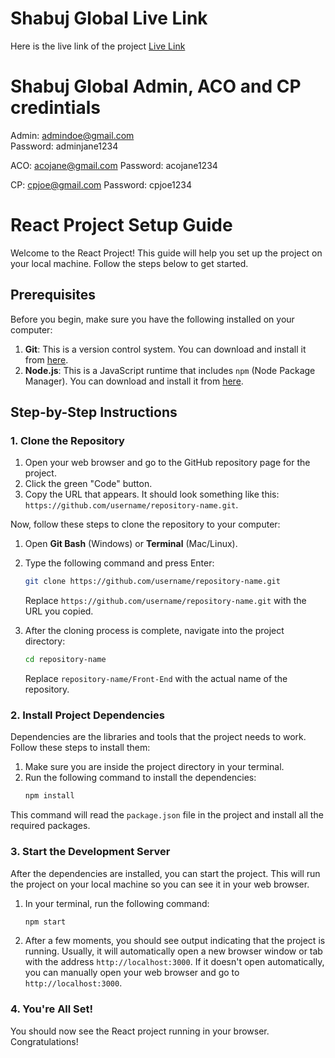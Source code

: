 # Shabuj Global Live Link

Here is the live link of the project [Live Link](https://shabuj-global-96e16.web.app/adminDashBoard)

# Shabuj Global Admin, ACO and CP credintials

Admin: admindoe@gmail.com  
Password: adminjane1234

ACO: acojane@gmail.com
Password: acojane1234

CP: cpjoe@gmail.com
Password: cpjoe1234

# React Project Setup Guide

Welcome to the React Project! This guide will help you set up the project on your local machine. Follow the steps below to get started.

## Prerequisites

Before you begin, make sure you have the following installed on your computer:
1. **Git**: This is a version control system. You can download and install it from [here](https://git-scm.com/downloads).
2. **Node.js**: This is a JavaScript runtime that includes `npm` (Node Package Manager). You can download and install it from [here](https://nodejs.org/).

## Step-by-Step Instructions

### 1. Clone the Repository

1. Open your web browser and go to the GitHub repository page for the project.
2. Click the green "Code" button.
3. Copy the URL that appears. It should look something like this: `https://github.com/username/repository-name.git`.

Now, follow these steps to clone the repository to your computer:

1. Open **Git Bash** (Windows) or **Terminal** (Mac/Linux).
2. Type the following command and press Enter:
    ```bash
    git clone https://github.com/username/repository-name.git
    ```
    Replace `https://github.com/username/repository-name.git` with the URL you copied.

3. After the cloning process is complete, navigate into the project directory:
    ```bash
    cd repository-name
    ```
    Replace `repository-name/Front-End` with the actual name of the repository.

### 2. Install Project Dependencies

Dependencies are the libraries and tools that the project needs to work. Follow these steps to install them:

1. Make sure you are inside the project directory in your terminal.
2. Run the following command to install the dependencies:
    ```bash
    npm install
    ```

This command will read the `package.json` file in the project and install all the required packages.

### 3. Start the Development Server

After the dependencies are installed, you can start the project. This will run the project on your local machine so you can see it in your web browser.

1. In your terminal, run the following command:
    ```bash
    npm start
    ```

2. After a few moments, you should see output indicating that the project is running. Usually, it will automatically open a new browser window or tab with the address `http://localhost:3000`. If it doesn't open automatically, you can manually open your web browser and go to `http://localhost:3000`.

### 4. You're All Set!

You should now see the React project running in your browser. Congratulations!
